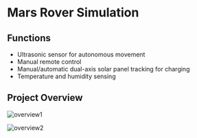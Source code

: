 # Mars Rover Simulation

## Functions 

- Ultrasonic sensor for autonomous movement
- Manual remote control
- Manual/automatic dual-axis solar panel tracking for charging
- Temperature and humidity sensing

## Project Overview

![overview1](https://github.com/vic9112/MarsRover/assets/137171415/3ab39324-c19d-4ab4-8f0c-6359838afb98)

![overview2](https://github.com/vic9112/SatelliteElectricalSystemDesign/assets/137171415/e539b836-7c65-4ca7-a320-9ff421c50493)
